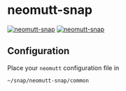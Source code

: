 # neomutt-snap

[![neomutt-snap](https://snapcraft.io/neomutt-snap/badge.svg)](https://snapcraft.io/neomutt-snap)
[![neomutt-snap](https://snapcraft.io/neomutt-snap/trending.svg?name=0)](https://snapcraft.io/neomutt-snap)

## Configuration

Place your `neomutt` configuration file in

```
~/snap/neomutt-snap/common
```
